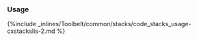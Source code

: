 <!-- post: -->


### Usage



{%include _inlines/Toolbelt/common/stacks/code_stacks_usage-cxstackslis-2.md %}




